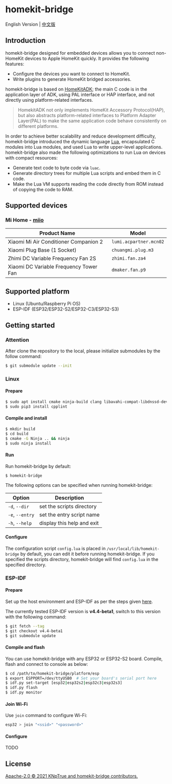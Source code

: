 # homekit-bridge

English Version | [中文版](README_CN.md)

## Introduction

homekit-bridge designed for embedded devices allows you to connect non-HomeKit devices to Apple HomeKit quickly. It provides the following features:

- Configure the devices you want to connect to HomeKit.
- Write plugins to generate HomeKit bridged accessories.

homekit-bridge is based on [HomeKitADK](https://github.com/apple/HomeKitADK); the main C code is in the application layer of ADK, using PAL interface or HAP interface, and not directly using platform-related interfaces.
> HomekitADK not only implements HomeKit Accessory Protocol(HAP), but also abstracts platform-related interfaces to Platform Adapter Layer(PAL) to make the same application code behave consistently on different platforms.

In order to achieve better scalability and reduce development difficulty, homekit-bridge introduced the dynamic language [Lua](https://www.lua.org), encapsulated C modules into Lua modules, and used Lua to write upper-level applications. homekit-bridge also made the following optimizations to run Lua on devices with compact resources:

- Generate text code to byte code via `luac`.
- Generate directory trees for multiple Lua scripts and embed them in C code.
- Make the Lua VM supports reading the code directly from ROM instead of copying the code to RAM.

## Supported devices

### Mi Home - [miio](plugins/miio/README.md)

Product Name | Model
-|-
Xiaomi Mi Air Conditioner Companion 2 | `lumi.acpartner.mcn02`
Xiaomi Plug Base (1 Socket) | `chuangmi.plug.m3`
Zhimi DC Variable Frequency Fan 2S | `zhimi.fan.za4`
Xiaomi DC Variable Frequency Tower Fan | `dmaker.fan.p9`

## Supported platform

- Linux (Ubuntu/Raspberry Pi OS)
- ESP-IDF (ESP32/ESP32-S2/ESP32-C3/ESP32-S3)

## Getting started

### Attention

After clone the repository to the local, please initialize submodules by the follow command:

```bash
$ git submodule update --init
```

### Linux

#### Prepare

```bash
$ sudo apt install cmake ninja-build clang libavahi-compat-libdnssd-dev libssl-dev python3-pip
$ sudo pip3 install cpplint
```

#### Compile and install

```bash
$ mkdir build
$ cd build
$ cmake -G Ninja .. && ninja
$ sudo ninja install
```

#### Run

Run homekit-bridge by default:

```bash
$ homekit-bridge
```

The following options can be specified when running homekit-bridge:

Option | Description
-|-
`-d`, `--dir` | set the scripts directory
`-e`, `--entry` | set the entry script name
`-h`, `--help` | display this help and exit

#### Configure

The configuration script `config.lua` is placed in `/usr/local/lib/homekit-bridge` by default, you can edit it before running homekit-bridge. If you specified the scripts directory, homekit-bridge will find `config.lua` in the specified directory.

### ESP-IDF

#### Prepare

Set up the host environment and ESP-IDF as per the steps given [here](https://docs.espressif.com/projects/esp-idf/en/latest/get-started/index.html).

The currently tested ESP-IDF version is **v4.4-beta1**, switch to this version with the following command:

```bash
$ git fetch --tag
$ git checkout v4.4-beta1
$ git submodule update
```

#### Compile and flash

You can use homekit-bridge with any ESP32 or ESP32-S2 board. Compile, flash and connect to console as below:

```bash
$ cd /path/to/homekit-bridge/platform/esp
$ export ESPPORT=/dev/ttyUSB0  # Set your board's serial port here
$ idf.py set-target [esp32|esp32s2|esp32c3|esp32s3]
$ idf.py flash
$ idf.py monitor
```

#### Join Wi-Fi

Use `join` command to configure Wi-Fi:

```bash
esp32 > join "<ssid>" "<password>"
```

#### Configure

TODO

## License

[Apache-2.0 © 2021 KNpTrue and homekit-bridge contributors.](LICENSE)
